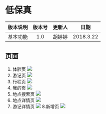 # 低保真
| 版本说明 | 版本号 | 更新人 | 日期 |
| :-: | :-: | :-: | :-: |
| 基本功能 | 1.0 | 胡婷婷 | 2018.3.22 |

## 页面
1. 体验页
![](https://mc-testing.oss-cn-shenzhen.aliyuncs.com/IMG_4781.PNG?Expires=1522333375&OSSAccessKeyId=TMP.AQFMl45Z2piSKFqAsjALH-YVMaoiymuoK23fKyYYVjfqBJwR3aZtt6k-CMCBADAtAhUA144KpWHTFRoSkggnZ1LKlvh1sKECFG0kS7ZSGbtBi-4vTvgT19kIpBkl&Signature=RqCA2KqRZ6jlNlEx5H6u%2BQv1rAA%3D)
2. 游记页
![](https://mc-testing.oss-cn-shenzhen.aliyuncs.com/IMG_4782.PNG?Expires=1522333582&OSSAccessKeyId=TMP.AQFMl45Z2piSKFqAsjALH-YVMaoiymuoK23fKyYYVjfqBJwR3aZtt6k-CMCBADAtAhUA144KpWHTFRoSkggnZ1LKlvh1sKECFG0kS7ZSGbtBi-4vTvgT19kIpBkl&Signature=jxDPIGtp2Hs0fgyNPEJ%2F3qErcWw%3D)
3. 行程页
![](https://mc-testing.oss-cn-shenzhen.aliyuncs.com/IMG_4785.PNG?Expires=1522333648&OSSAccessKeyId=TMP.AQFMl45Z2piSKFqAsjALH-YVMaoiymuoK23fKyYYVjfqBJwR3aZtt6k-CMCBADAtAhUA144KpWHTFRoSkggnZ1LKlvh1sKECFG0kS7ZSGbtBi-4vTvgT19kIpBkl&Signature=y6O%2Fg53eGd1dy72ZAZMDhHcm6CQ%3D)
3. 我的页
![](https://mc-testing.oss-cn-shenzhen.aliyuncs.com/IMG_4786.PNG?Expires=1522333909&OSSAccessKeyId=TMP.AQFMl45Z2piSKFqAsjALH-YVMaoiymuoK23fKyYYVjfqBJwR3aZtt6k-CMCBADAtAhUA144KpWHTFRoSkggnZ1LKlvh1sKECFG0kS7ZSGbtBi-4vTvgT19kIpBkl&Signature=zWxcmk4P65DV3zobJ5XtvZtHM2w%3D)
5. 地点搜索页
![](https://mc-testing.oss-cn-shenzhen.aliyuncs.com/IMG_4787.PNG?Expires=1522333997&OSSAccessKeyId=TMP.AQFMl45Z2piSKFqAsjALH-YVMaoiymuoK23fKyYYVjfqBJwR3aZtt6k-CMCBADAtAhUA144KpWHTFRoSkggnZ1LKlvh1sKECFG0kS7ZSGbtBi-4vTvgT19kIpBkl&Signature=bGI6psGtJZYYA4Ds915nFKr4sI8%3D)
6. 地点详情页
![](https://mc-testing.oss-cn-shenzhen.aliyuncs.com/IMG_4788.PNG?Expires=1522334048&OSSAccessKeyId=TMP.AQFMl45Z2piSKFqAsjALH-YVMaoiymuoK23fKyYYVjfqBJwR3aZtt6k-CMCBADAtAhUA144KpWHTFRoSkggnZ1LKlvh1sKECFG0kS7ZSGbtBi-4vTvgT19kIpBkl&Signature=gYqu9YqMklXQnUkPjfqmEG8AXTk%3D)
7. 游记详情页
![](https://mc-testing.oss-cn-shenzhen.aliyuncs.com/IMG_4783.PNG?Expires=1522334111&OSSAccessKeyId=TMP.AQFMl45Z2piSKFqAsjALH-YVMaoiymuoK23fKyYYVjfqBJwR3aZtt6k-CMCBADAtAhUA144KpWHTFRoSkggnZ1LKlvh1sKECFG0kS7ZSGbtBi-4vTvgT19kIpBkl&Signature=mx3zwEMkQbhkP9E%2FnnILxBoD%2FFc%3D)
8.新增页
![](https://mc-testing.oss-cn-shenzhen.aliyuncs.com/IMG_4784.PNG?Expires=1522334194&OSSAccessKeyId=TMP.AQFMl45Z2piSKFqAsjALH-YVMaoiymuoK23fKyYYVjfqBJwR3aZtt6k-CMCBADAtAhUA144KpWHTFRoSkggnZ1LKlvh1sKECFG0kS7ZSGbtBi-4vTvgT19kIpBkl&Signature=FIRVFtjHIq2SFyf%2Bt%2BFYshggjGI%3D)



